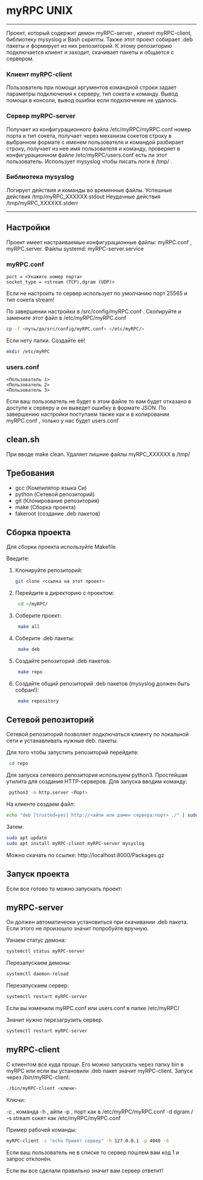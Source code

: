 # myRPC UNIX

---

Проект, который содержит демон myRPC-server , клиент myRPC-client, библиотеку mysyslog и Bash скрипты. Также этот проект собирает .deb пакеты и формирует из них репозиторий. К этому репозиторию подключается клиент и заходит, скачивает пакеты и общается с сервером.

### Клиент myRPC-client

Пользователь при помощи аргументов командной строки задает параметры подключения к серверу, тип сокета и команду. Вывод помощи в консоли, вывод ошибки если подключение не удалось.

### Сервер myRPC-server

Получает из конфигурационного файла /etc/myRPC/myRPC.conf номер порта и тип сокета, получает через механизм сокетов строку в выбранном формате с именем пользователя и командой разбирает строку, получает из нее имя пользователя и команду, проверяет в конфигурационном файле /etc/myRPC/users.conf есть ли этот пользователь. Использует mysyslog чтобы писать логи в  /tmp/ .

### Библиотека mysyslog

Логирует действия и команды во временные файлы. 
Успешные действия /tmp/myRPC_XXXXXX.stdout 
Неудачные действия /tmp/myRPC_XXXXXX.stderr

---

## Настройки

Проект имеет настраиваемые конфигурационные файлы: myRPC.conf , myRPC.server. Файлы systemd: myRPC-server.service

### myRPC.conf

```
port = <Укажите номер порта>
socket_type = <stream (TCP),dgram (UDP)>
```

Если не настроить то сервер использует по умолчанию порт 25565 и тип сокета stream!

По завершении настройки в /src/config/myRPC.conf . Скопируйте и замените этот файл в /etc/myRPC/myRPC.conf

   ```bash
   cp -f <путь/до/src/config/myRPC.conf> </etc/myRPC/>
   ```
Если нету папки. Создайте её!

   ```bash
   mkdir /etc/myRPC
   ```

### users.conf

```
<Пользователь 1>
<Пользователь 2>
<Пользователь 3>
```

Если ваш пользователь не будет в этом файле то вам будет отказано в доступе к серверу и он выведет ошибку в формате JSON.
По завершению настройки поступаем также как и в копировании myRPC.conf , только у нас будет users.conf


## clean.sh

При вводе make clean. Удаляет лишние файлы myRPC_XXXXXX в /tmp/

## Требования

- gcc (Компилятор языка Си)
- python (Сетевой репозиторий)
- git (Клонирование репозитория)
- make (Сборка проекта)
- fakeroot (создание .deb пакетов)

## Сборка проекта

Для сборки проекта используйте Makefile

Введите:

1. Клонируйте репозиторий:
   ```bash
   git clone <ссылка на этот проект>
   ```
2. Перейдите в директорию с проектом:
   ```bash
    cd ~/myRPC/
   ```
3. Соберите проект:
   ```bash
    make all
   ```
4. Соберите .deb пакеты:
   ```bash
    make deb
   ```
5. Создайте репозиторий .deb пакетов:
   ```bash
    make repo
   ```

6. Создайте общий репозиторий .deb пакетов (mysyslog должен быть собран!):
   ```bash
    make repository 
   ```
   
## Сетевой репозиторий 

Сетевой репозиторий позволяет подключаться клиенту по локальной сети и устанавливать нужные deb. пакеты.

Для того чтобы запустить репозиторий перейдите:

   ```bash
    cd repo
   ```
Для запуска сетевого репозитория используем python3. Простейшая утилита для создания HTTP-серверов.
Для запуска вводим команду:

   ```bash
    python3 -m http.server <Порт>
   ```

На клиенте создаем файл:

   ```bash
   echo "deb [trusted=yes] http://<айпи или домен сервера:порт> ./" | sudo tee /etc/apt/sources.list.d/myrpc.list
   ```

Затем: 

   ```bash
   sudo apt update
sudo apt install myRPC-client myRPC-server mysyslog

   ```

Можно скачать по ссылке: http://localhost:8000/Packages.gz

## Запуск проекта

Если все готово то можно запускать проект:

## myRPC-server

Он должен автоматически установиться при скачивании .deb пакета.
Если этого не произошло значит попробуйте вручную.

Узнаем статус демона:
   ```bash
   systemctl status myRPC-server
   ```
Перезапускаем демоны:
   ```bash
   systemctl daemon-reload
   ```
Перезапускаем сервер:
   ```bash
   systemctl restart myRPC-server
   ```

Если вы изменили myRPC.conf или users.conf в папке /etc/myRPC/

Значит нужно перезагрузить сервер.
   ```bash
   systemctl restart myRPC-server
   ```

## myRPC-client

С клиентом все куда проще.
Его можно запускать через папку bin в myRPC или если вы установили .deb пакет значит myRPC-client. 
Запуск через /bin/myRPC-client:
   ```bash
   ./bin/myRPC-client <ключи>
   ```
Ключи:

-c , команда
-h , айпи
-p , порт как в /etc/myRPC/myRPC.conf
-d dgram / -s stream сокет как /etc/myRPC/myRPC.conf

Пример рабочей команды:
   ```bash
   myRPC-client -c "echo Привет сервер" -h 127.0.0.1 -p 4040 -d
   ```
Если ваш пользователь не в списке то сервер пошлем вам код 1 и запрос отклонён.

Если вы все сделали правильно значит вам сервер ответит!
